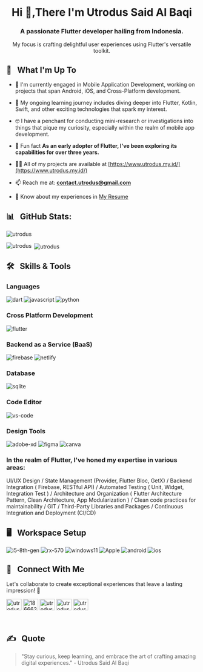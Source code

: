 <h1 align="center">Hi 👋,There I'm Utrodus Said Al Baqi</h1>
<h3 align="center">A passionate Flutter developer hailing from Indonesia.</h3>
<p align="center">
My focus is crafting delightful user experiences using Flutter's versatile toolkit.</p>



## 🧪 &nbsp; What I'm Up To

- 🔭 I'm currently engaged in Mobile Application Development, working on projects that span Android, iOS, and Cross-Platform development.
  
- 🌱 My ongoing learning journey includes diving deeper into Flutter, Kotlin, Swift, and other exciting technologies that spark my interest.
  
- 🤓 I have a penchant for conducting mini-research or investigations into things that pique my curiosity, especially within the realm of mobile app development.
  
- 🗿 Fun fact **As an early adopter of Flutter, I've been exploring its capabilities for over three years.**
  
- 👨‍💻 All of my projects are available at [https://www.utrodus.my.id/](https://www.utrodus.my.id/)
  
- 📫 Reach me at: **contact.utrodus@gmail.com**
  
- 📄 Know about my experiences in [My Resume](https://drive.google.com/file/d/1Jh6jWzEFOGR5PFBhW7iHwcUk9wYr-fF-/view?usp=drive_link)


## 📊 &nbsp; GitHub Stats:

<p><img align="center" src="https://github-readme-streak-stats.herokuapp.com/?user=utrodus&" alt="utrodus" /></p>

<p><img align="left" src="https://github-readme-stats.vercel.app/api/top-langs?username=utrodus&show_icons=true&locale=en&layout=compact" alt="utrodus" /></p>

<p>&nbsp;<img align="center" src="https://github-readme-stats.vercel.app/api?username=utrodus&show_icons=true&locale=en" alt="utrodus" /></p>


## 🛠️ &nbsp; Skills & Tools

### Languages
![dart](https://img.shields.io/badge/Dart-28B6F6?style=for-the-badge&logo=dart&logoColor=white)
![javascript](https://img.shields.io/badge/JavaScript-323330?style=for-the-badge&logo=javascript&logoColor=F7DF1E)
![python](https://img.shields.io/badge/Python-3776AB?style=for-the-badge&logo=python&logoColor=white)

### Cross Platform Development
![flutter](https://img.shields.io/badge/Flutter-28B6F6?style=for-the-badge&logo=flutter&logoColor=white)

### Backend as a Service (BaaS)

![firebase](https://img.shields.io/badge/Firebase-ffaa00?style=for-the-badge&logo=Firebase&logoColor=white)
![netlify](https://img.shields.io/badge/Netlify-00C7B7?style=for-the-badge&logo=netlify&logoColor=white)

### Database

![sqlite](https://img.shields.io/badge/SQLite-07405E?style=for-the-badge&logo=sqlite&logoColor=white)

### Code Editor
![vs-code](https://img.shields.io/badge/VS_Code-007ACC?style=for-the-badge&logo=Visual-Studio-Code&logoColor=white)

### Design Tools

![adobe-xd](https://img.shields.io/badge/adobe_xd-470137?style=for-the-badge&logo=adobe-xd&logoColor=white)
![figma](https://img.shields.io/badge/figma-000000?style=for-the-badge&logo=figma&logoColor=white) 
![canva](https://img.shields.io/badge/canva-00C4CC?style=for-the-badge&logo=canva&logoColor=white)


### In the realm of Flutter, I've honed my expertise in various areas:
UI/UX Design / State Management (Provider, Flutter Bloc, GetX) / Backend Integration ( Firebase, RESTful API) / Automated Testing ( Unit, Widget, Integration Test ) / Architecture and Organization ( Flutter Architecture Pattern, Clean Architecture, App Modularization ) / Clean code practices for maintainability / GIT / Third-Party Libraries and Packages / Continuous Integration and Deployment (CI/CD)

## 🖥️ &nbsp; Workspace Setup

![i5-8th-gen](https://img.shields.io/badge/Intel-Core_i3_10th-0071C5?style=for-the-badge&logo=intel&logoColor=white)
![rx-570](https://img.shields.io/badge/AMD-Radeon_RX_570-ED1C24?style=for-the-badge&logo=amd&logoColor=white)
![windows11](https://img.shields.io/badge/Windows_11-0078D6?style=for-the-badge&logo=windows&logoColor=white)
![Apple](https://img.shields.io/badge/Apple-Custom-9?style=for-the-badge&logo=apple&logoColor=white)
![android](https://img.shields.io/badge/Android-3DDC84?style=for-the-badge&logo=android&logoColor=white)
![ios](https://img.shields.io/badge/iOS-000000?style=for-the-badge&logo=ios&logoColor=white)


##  💼 &nbsp; Connect With Me
Let's collaborate to create exceptional experiences that leave a lasting impression! 🚀
<p align="left">
<a href="https://linkedin.com/in/utrodus-said" target="blank"><img align="center" src="https://raw.githubusercontent.com/rahuldkjain/github-profile-readme-generator/master/src/images/icons/Social/linked-in-alt.svg" alt="utrodus-said" height="30" width="40" /></a>
<a href="https://stackoverflow.com/users/18666208" target="blank"><img align="center" src="https://raw.githubusercontent.com/rahuldkjain/github-profile-readme-generator/master/src/images/icons/Social/stack-overflow.svg" alt="18666208" height="30" width="40" /></a>
<a href="https://twitter.com/utrodusb" target="blank"><img align="center" src="https://raw.githubusercontent.com/rahuldkjain/github-profile-readme-generator/master/src/images/icons/Social/twitter.svg" alt="utrodusb" height="30" width="40" /></a>
<a href="https://fb.com/utrodus" target="blank"><img align="center" src="https://raw.githubusercontent.com/rahuldkjain/github-profile-readme-generator/master/src/images/icons/Social/facebook.svg" alt="utrodus" height="30" width="40" /></a>
<a href="https://instagram.com/utrodus" target="blank"><img align="center" src="https://raw.githubusercontent.com/rahuldkjain/github-profile-readme-generator/master/src/images/icons/Social/instagram.svg" alt="utrodus" height="30" width="40" /></a>
</p>

<br>

##  ✍️ &nbsp; Quote
> "Stay curious, keep learning, and embrace the art of crafting amazing digital experiences." - Utrodus Said Al Baqi
